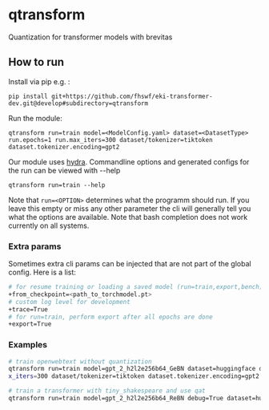 # qtransform
Quantization for transformer models with brevitas


## How to run
Install via pip e.g. :
```
pip install git+https://github.com/fhswf/eki-transformer-dev.git@develop#subdirectory=qtransform 
```
Run the module:
```
qtransform run=train model=<ModelConfig.yaml> dataset=<DatasetType> run.epochs=1 run.max_iters=300 dataset/tokenizer=tiktoken dataset.tokenizer.encoding=gpt2
```
Our module uses [hydra](https://hydra.cc/docs/intro/). Commandline options and generated configs for the run can be viewed with --help
```
qtransform run=train --help
```
Note that `run=<OPTION>` determines what the programm should run. If you leave this empty or miss any other parameter the cli will generally tell you what the options are available. Note that bash completion does not work currently on all systems.

### Extra params
Sometimes extra cli params can be injected that are not part of the global config.
Here is a list:
``` bash
# for resume training or loading a saved model (run=train,export,bench)
+from_checkpoint=<path_to_torchmodel.pt>
# custom log level for development
+trace=True
# for run=train, perform export after all epochs are done
+export=True
```

### Examples
``` bash
# train openwebtext without quantization
qtransform run=train model=gpt_2_h2l2e256b64_GeBN dataset=huggingface debug=True dataset.name=openwebtext +export=True run.epochs=100 run.ma
x_iters=300 dataset/tokenizer=tiktoken dataset.tokenizer.encoding=gpt2

# train a transformer with tiny_shakespeare and use qat 
qtransform run=train model=gpt_2_h2l2e256b64_ReBN debug=True dataset=huggingface dataset.name=tiny_shakespeare +export=True run.epochs=5 run.max_iters=300 dataset/tokenizer=tiktoken dataset.tokenizer.encoding=gpt2 quantization=qat quantization/model=4b_default_gpt2
```
